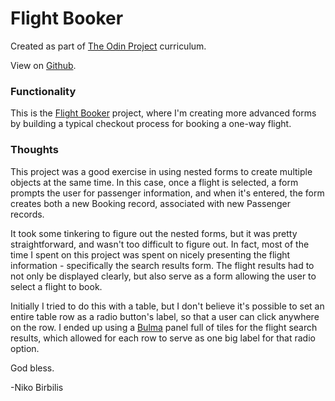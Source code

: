 # Flight Booker
Created as part of [The Odin Project](https://www.theodinproject.com) curriculum.

View on [Github](https://github.com/harmolipi/odin-flight-booker).

### Functionality

This is the [Flight Booker](https://www.theodinproject.com/paths/full-stack-ruby-on-rails/courses/ruby-on-rails/lessons/flight-booker) project, where I'm creating more advanced forms by building a typical checkout process for booking a one-way flight.

### Thoughts

This project was a good exercise in using nested forms to create multiple objects at the same time. In this case, once a flight is selected, a form prompts the user for passenger information, and when it's entered, the form creates both a new Booking record, associated with new Passenger records.

It took some tinkering to figure out the nested forms, but it was pretty straightforward, and wasn't too difficult to figure out. In fact, most of the time I spent on this project was spent on nicely presenting the flight information - specifically the search results form. The flight results had to not only be displayed clearly, but also serve as a form allowing the user to select a flight to book.

Initially I tried to do this with a table, but I don't believe it's possible to set an entire table row as a radio button's label, so that a user can click anywhere on the row. I ended up using a [Bulma](https://www.bulma.io/) panel full of tiles for the flight search results, which allowed for each row to serve as one big label for that radio option.

God bless.

-Niko Birbilis
